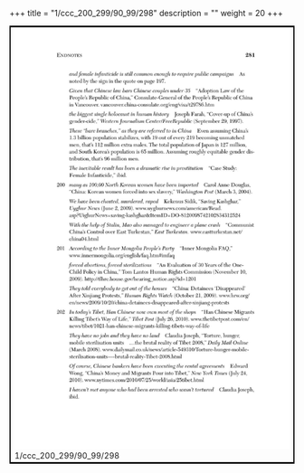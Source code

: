 +++
title = "1/ccc_200_299/90_99/298"
description = ""
weight = 20
+++

<table style="border:2px solid black;max-width:800px;max-height:800px;" 
><tr><td><img class="center-fit-jpg"
src="/jpg_/out_jpg_dbc_298.jpg"  >1/ccc_200_299/90_99/298</img></td></tr></table>